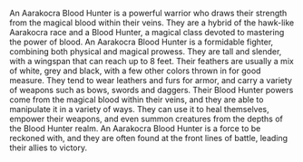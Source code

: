   
An Aarakocra Blood Hunter is a powerful warrior who draws their strength from the magical blood within their veins. They are a hybrid of the hawk-like Aarakocra race and a Blood Hunter, a magical class devoted to mastering the power of blood. An Aarakocra Blood Hunter is a formidable fighter, combining both physical and magical prowess. They are tall and slender, with a wingspan that can reach up to 8 feet. Their feathers are usually a mix of white, grey and black, with a few other colors thrown in for good measure. They tend to wear leathers and furs for armor, and carry a variety of weapons such as bows, swords and daggers. Their Blood Hunter powers come from the magical blood within their veins, and they are able to manipulate it in a variety of ways. They can use it to heal themselves, empower their weapons, and even summon creatures from the depths of the Blood Hunter realm. An Aarakocra Blood Hunter is a force to be reckoned with, and they are often found at the front lines of battle, leading their allies to victory.